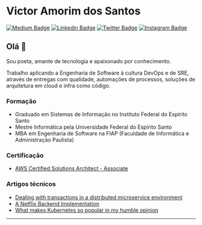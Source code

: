 # Victor Amorim dos Santos

[![Medium Badge](https://img.shields.io/badge/medium-gray?link=https://medium.com/@victor.amsantos)](https://medium.com/@victor.amsantos)
[![Linkedin Badge](https://img.shields.io/badge/-LinkedIn-blue?style=flat-square&logo=Linkedin&logoColor=white&link=https://www.linkedin.com/in/victor-amsantos/)](https://www.linkedin.com/in/victor-amsantos/)
[![Twitter Badge](https://img.shields.io/badge/-Twitter-1ca0f1?style=flat-square&labelColor=1ca0f1&logo=twitter&logoColor=white&link=https://twitter.com/victor_amsantos)](https://twitter.com/victor_amsantos)
[![Instagram Badge](https://img.shields.io/badge/-instagram-red?link=https://www.instagram.com/victor_amsantos/)](https://www.instagram.com/victor_amsantos/)

## Olá 👋

Sou poeta, amante de tecnologia e apaixonado por conhecimento.

Trabalho aplicando a Engenharia de Software à cultura DevOps e de SRE, através de entregas com qualidade, automações de processos, soluções de arquitetura em cloud e infra como código.

### Formação
- Graduado em Sistemas de Informação no Instituto Federal do Espírito Santo
- Mestre Informática pela Universidade Federal do Espírito Santo
- MBA em Engenharia de Software na FIAP (Faculdade de Informática e Administração Paulista)

### Certificação
- [AWS Certified Solutions Architect - Associate
](https://www.certmetrics.com/amazon/public/badge.aspx?i=1&t=c&d=2020-01-27&ci=AWS01053612)

### Artigos técnicos
- [Dealing with transactions in a distributed microservice environment](https://medium.com/@victor.amsantos/dealing-with-transactions-in-a-distributed-microservice-environment-7d33d7f6087)
- [A Netflix Backend Implementation](https://medium.com/@victor.amsantos/a-netflix-backend-implementation-2a227fe169dc)
- [What makes Kubernetes so popular in my humble opinion](https://victor-amsantos.medium.com/what-makes-kubernetes-so-popular-in-my-humble-opinion-367f7adc3303)

---
